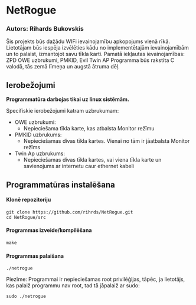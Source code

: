 # NetRogue
### Autors: Rihards Bukovskis
Šis projekts būs dažādu WIFi ievainojamību apkopojums vienā rīkā. Lietotājam būs iespēja izvēlēties kādu no implementētajām ievainojamībām un to palaist, izmantojot savu tīkla karti.
Pamatā iekļautas ievainojamības: ZPD OWE uzbrukumi, PMKID, Evil Twin AP
Programma būs rakstīta C valodā, tās zemā līmeņa un augstā ātruma dēļ.

## Ierobežojumi

**Programmatūra darbojas tikai uz linux sistēmām.**

Specifiskie ierobežojumi katram uzbrukumam:

- OWE uzbrukumi:
  - Nepieciešama tīkla karte, kas atbalsta Monitor režīmu
- PMKID uzbrukums:
  - Nepieciešamas divas tīkla kartes. Vienai no tām ir jāatbalsta Monitor režīms
- Twin Ap uzbrukums:
  - Nepieciešamas divas tīkla kartes, vai viena tīkla karte un savienojums ar internetu caur ethernet kabeli


## Programmatūras instalēšana

#### Klonē repozitoriju
```
git clone https://github.com/rihrds/NetRogue.git
cd NetRogue/src
```
#### Programmas izveide/kompilēšana
```
make
```
#### Programmas palaišana
```
./netrogue
```
Piezīme: Programmai ir nepieciešamas root privilēģijas, tāpēc, ja lietotājs, kas palaiž programmu nav root, tad tā jāpalaiž ar sudo:
```
sudo ./netrogue
```
